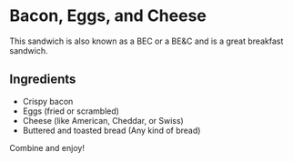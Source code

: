 # Bacon, Eggs, and Cheese

This sandwich is also known as a BEC or a BE&C and is a great breakfast sandwich.

## Ingredients
- Crispy bacon
- Eggs (fried or scrambled)
- Cheese (like American, Cheddar, or Swiss)
- Buttered and toasted bread (Any kind of bread)

Combine and enjoy!